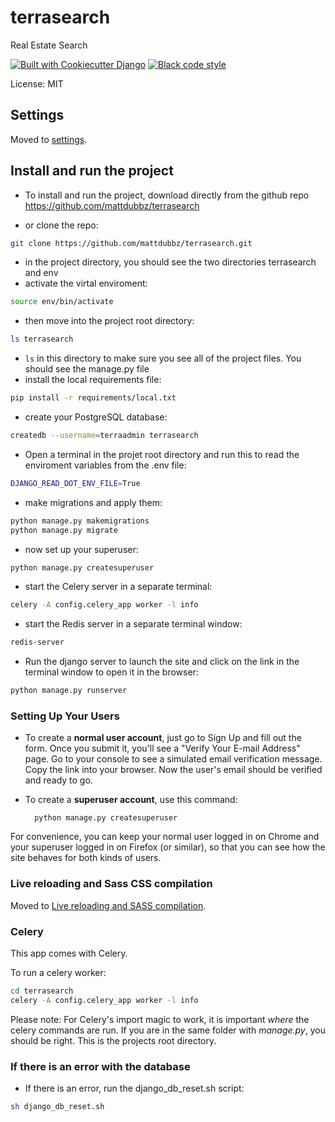 # terrasearch

Real Estate Search

[![Built with Cookiecutter Django](https://img.shields.io/badge/built%20with-Cookiecutter%20Django-ff69b4.svg?logo=cookiecutter)](https://github.com/cookiecutter/cookiecutter-django/)
[![Black code style](https://img.shields.io/badge/code%20style-black-000000.svg)](https://github.com/ambv/black)

License: MIT

## Settings

Moved to [settings](http://cookiecutter-django.readthedocs.io/en/latest/settings.html).

## Install and run the project

- To install and run the project, download directly from the github repo <https://github.com/mattdubbz/terrasearch>

- or clone the repo:

```bash
git clone https://github.com/mattdubbz/terrasearch.git
```

- in the project directory, you should see the two directories terrasearch and env
- activate the virtal enviroment:

```bash
source env/bin/activate
```

- then move into the project root directory:

```bash
ls terrasearch
```

- `ls` in this directory to make sure you see all of the project files.  You should see the manage.py file
- install the local requirements file:

```bash
pip install -r requirements/local.txt
```

- create your PostgreSQL database:

```bash
createdb --username=terraadmin terrasearch
```

- Open a terminal in the projet root directory and run this to read the enviroment variables from the .env file:

```bash
DJANGO_READ_DOT_ENV_FILE=True
```

- make migrations and apply them:

```bash
python manage.py makemigrations
python manage.py migrate
```

- now set up your superuser:

```bash
python manage.py createsuperuser
```

- start the Celery server in a separate terminal:

```bash
celery -A config.celery_app worker -l info
```

- start the Redis server in a separate terminal window:

```bash
redis-server
```

- Run the django server to launch the site and click on the link in the terminal window to open it in the browser:

```bash
python manage.py runserver
```

### Setting Up Your Users

- To create a **normal user account**, just go to Sign Up and fill out the form. Once you submit it, you'll see a "Verify Your E-mail Address" page. Go to your console to see a simulated email verification message. Copy the link into your browser. Now the user's email should be verified and ready to go.

- To create a **superuser account**, use this command:

        python manage.py createsuperuser

For convenience, you can keep your normal user logged in on Chrome and your superuser logged in on Firefox (or similar), so that you can see how the site behaves for both kinds of users.

### Live reloading and Sass CSS compilation

Moved to [Live reloading and SASS compilation](https://cookiecutter-django.readthedocs.io/en/latest/developing-locally.html#sass-compilation-live-reloading).

### Celery

This app comes with Celery.

To run a celery worker:

``` bash
cd terrasearch
celery -A config.celery_app worker -l info
```

Please note: For Celery's import magic to work, it is important *where* the celery commands are run. If you are in the same folder with *manage.py*, you should be right.  This is the projects root directory.

### If there is an error with the database

- If there is an error, run the django_db_reset.sh script:

```bash
sh django_db_reset.sh
```
